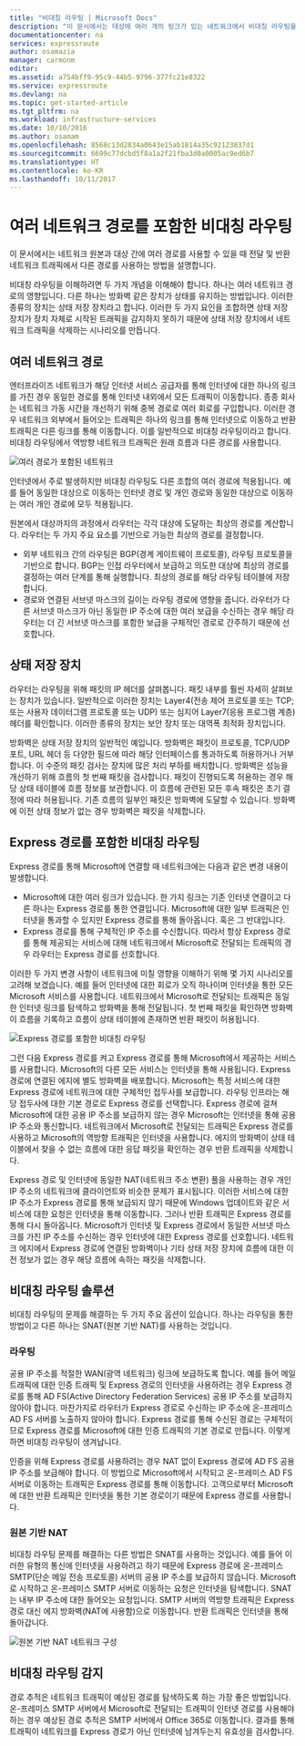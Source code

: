 ```yaml
---
title: "비대칭 라우팅 | Microsoft Docs"
description: "이 문서에서는 대상에 여러 개의 링크가 있는 네트워크에서 비대칭 라우팅을 사용하는 고객이 경험할 수 있는 문제를 살펴봅니다."
documentationcenter: na
services: expressroute
author: osamazia
manager: carmonm
editor: 
ms.assetid: a754bff9-95c9-44b5-9796-377fc21e8322
ms.service: expressroute
ms.devlang: na
ms.topic: get-started-article
ms.tgt_pltfrm: na
ms.workload: infrastructure-services
ms.date: 10/10/2016
ms.author: osamam
ms.openlocfilehash: 8568c13d2834a0643e15ab1814a35c92123837d1
ms.sourcegitcommit: 6699c77dcbd5f8a1a2f21fba3d0a0005ac9ed6b7
ms.translationtype: HT
ms.contentlocale: ko-KR
ms.lasthandoff: 10/11/2017
---
```

# <a name="asymmetric-routing-with-multiple-network-paths"></a>여러 네트워크 경로를 포함한 비대칭 라우팅
이 문서에서는 네트워크 원본과 대상 간에 여러 경로를 사용할 수 있을 때 전달 및 반환 네트워크 트래픽에서 다른 경로를 사용하는 방법을 설명합니다.

비대칭 라우팅을 이해하려면 두 가지 개념을 이해해야 합니다. 하나는 여러 네트워크 경로의 영향입니다. 다른 하나는 방화벽 같은 장치가 상태를 유지하는 방법입니다. 이러한 종류의 장치는 상태 저장 장치라고 합니다. 이러한 두 가지 요인을 조합하면 상태 저장 장치가 장치 자체로 시작된 트래픽을 감지하지 못하기 때문에 상태 저장 장치에서 네트워크 트래픽을 삭제하는 시나리오를 만듭니다.

## <a name="multiple-network-paths"></a>여러 네트워크 경로
엔터프라이즈 네트워크가 해당 인터넷 서비스 공급자를 통해 인터넷에 대한 하나의 링크를 가진 경우 동일한 경로를 통해 인터넷 내외에서 모든 트래픽이 이동합니다. 종종 회사는 네트워크 가동 시간을 개선하기 위해 중복 경로로 여러 회로를 구입합니다. 이러한 경우 네트워크 외부에서 들어오는 트래픽은 하나의 링크를 통해 인터넷으로 이동하고 반환 트래픽은 다른 링크를 통해 이동합니다. 이를 일반적으로 비대칭 라우팅이라고 합니다. 비대칭 라우팅에서 역방향 네트워크 트래픽은 원래 흐름과 다른 경로를 사용합니다.

![여러 경로가 포함된 네트워크](./media/expressroute-asymmetric-routing/AsymmetricRouting3.png)

인터넷에서 주로 발생하지만 비대칭 라우팅도 다른 조합의 여러 경로에 적용됩니다. 예를 들어 동일한 대상으로 이동하는 인터넷 경로 및 개인 경로와 동일한 대상으로 이동하는 여러 개인 경로에 모두 적용됩니다.

원본에서 대상까지의 과정에서 라우터는 각각 대상에 도달하는 최상의 경로를 계산합니다. 라우터는 두 가지 주요 요소를 기반으로 가능한 최상의 경로를 결정합니다.

* 외부 네트워크 간의 라우팅은 BGP(경계 게이트웨이 프로토콜), 라우팅 프로토콜을 기반으로 합니다. BGP는 인접 라우터에서 보급하고 의도한 대상에 최상의 경로를 결정하는 여러 단계를 통해 실행합니다. 최상의 경로를 해당 라우팅 테이블에 저장합니다.
* 경로와 연결된 서브넷 마스크의 길이는 라우팅 경로에 영향을 줍니다. 라우터가 다른 서브넷 마스크가 아닌 동일한 IP 주소에 대한 여러 보급을 수신하는 경우 해당 라우터는 더 긴 서브넷 마스크를 포함한 보급을 구체적인 경로로 간주하기 때문에 선호합니다.

## <a name="stateful-devices"></a>상태 저장 장치
라우터는 라우팅을 위해 패킷의 IP 헤더를 살펴봅니다. 패킷 내부를 훨씬 자세히 살펴보는 장치가 있습니다. 일반적으로 이러한 장치는 Layer4(전송 제어 프로토콜 또는 TCP; 또는 사용자 데이터그램 프로토콜 또는 UDP) 또는 심지어 Layer7(응용 프로그램 계층) 헤더를 확인합니다. 이러한 종류의 장치는 보안 장치 또는 대역폭 최적화 장치입니다. 

방화벽은 상태 저장 장치의 일반적인 예입니다. 방화벽은 패킷이 프로토콜, TCP/UDP 포트, URL 헤더 등 다양한 필드에 따라 해당 인터페이스를 통과하도록 허용하거나 거부합니다. 이 수준의 패킷 검사는 장치에 많은 처리 부하를 배치합니다. 방화벽은 성능을 개선하기 위해 흐름의 첫 번째 패킷을 검사합니다. 패킷이 진행되도록 허용하는 경우 해당 상태 테이블에 흐름 정보를 보관합니다. 이 흐름에 관련된 모든 후속 패킷은 초기 결정에 따라 허용됩니다. 기존 흐름의 일부인 패킷은 방화벽에 도달할 수 있습니다. 방화벽에 이전 상태 정보가 없는 경우 방화벽은 패킷을 삭제합니다.

## <a name="asymmetric-routing-with-expressroute"></a>Express 경로를 포함한 비대칭 라우팅
Express 경로를 통해 Microsoft에 연결할 때 네트워크에는 다음과 같은 변경 내용이 발생합니다.

* Microsoft에 대한 여러 링크가 있습니다. 한 가지 링크는 기존 인터넷 연결이고 다른 하나는 Express 경로를 통한 연결입니다. Microsoft에 대한 일부 트래픽은 인터넷을 통과할 수 있지만 Express 경로를 통해 돌아옵니다. 혹은 그 반대입니다.
* Express 경로를 통해 구체적인 IP 주소를 수신합니다. 따라서 항상 Express 경로를 통해 제공되는 서비스에 대해 네트워크에서 Microsoft로 전달되는 트래픽의 경우 라우터는 Express 경로를 선호합니다.

이러한 두 가지 변경 사항이 네트워크에 미칠 영향을 이해하기 위해 몇 가지 시나리오를 고려해 보겠습니다. 예를 들어 인터넷에 대한 회로가 오직 하나이며 인터넷을 통한 모든 Microsoft 서비스를 사용합니다. 네트워크에서 Microsoft로 전달되는 트래픽은 동일한 인터넷 링크를 탐색하고 방화벽을 통해 전달됩니다. 첫 번째 패킷을 확인하면 방화벽이 흐름을 기록하고 흐름이 상태 테이블에 존재하면 반환 패킷이 허용됩니다.

![Express 경로를 포함한 비대칭 라우팅](./media/expressroute-asymmetric-routing/AsymmetricRouting1.png)

그런 다음 Express 경로를 켜고 Express 경로를 통해 Microsoft에서 제공하는 서비스를 사용합니다. Microsoft의 다른 모든 서비스는 인터넷을 통해 사용됩니다. Express 경로에 연결된 에지에 별도 방화벽을 배포합니다. Microsoft는 특정 서비스에 대한 Express 경로에 네트워크에 대한 구체적인 접두사를 보급합니다. 라우팅 인프라는 해당 접두사에 대한 기본 경로로 Express 경로를 선택합니다. Express 경로에 걸쳐 Microsoft에 대한 공용 IP 주소를 보급하지 않는 경우 Microsoft는 인터넷을 통해 공용 IP 주소와 통신합니다. 네트워크에서 Microsoft로 전달되는 트래픽은 Express 경로를 사용하고 Microsoft의 역방향 트래픽은 인터넷을 사용합니다. 에지의 방화벽이 상태 테이블에서 찾을 수 없는 흐름에 대한 응답 패킷을 확인하는 경우 반환 트래픽을 삭제합니다.

Express 경로 및 인터넷에 동일한 NAT(네트워크 주소 변환) 풀을 사용하는 경우 개인 IP 주소의 네트워크에 클라이언트와 비슷한 문제가 표시됩니다. 이러한 서비스에 대한 IP 주소가 Express 경로를 통해 보급되지 않기 때문에 Windows 업데이트와 같은 서비스에 대한 요청은 인터넷을 통해 이동합니다. 그러나 반환 트래픽은 Express 경로를 통해 다시 돌아옵니다. Microsoft가 인터넷 및 Express 경로에서 동일한 서브넷 마스크를 가진 IP 주소를 수신하는 경우 인터넷에 대한 Express 경로를 선호합니다. 네트워크 에지에서 Express 경로에 연결된 방화벽이나 기타 상태 저장 장치에 흐름에 대한 이전 정보가 없는 경우 해당 흐름에 속하는 패킷을 삭제합니다.

## <a name="asymmetric-routing-solutions"></a>비대칭 라우팅 솔루션
비대칭 라우팅의 문제를 해결하는 두 가지 주요 옵션이 있습니다. 하나는 라우팅을 통한 방법이고 다른 하나는 SNAT(원본 기반 NAT)를 사용하는 것입니다.

### <a name="routing"></a>라우팅
공용 IP 주소를 적절한 WAN(광역 네트워크) 링크에 보급하도록 합니다. 예를 들어 메일 트래픽에 대한 인증 트래픽 및 Express 경로의 인터넷을 사용하려는 경우 Express 경로를 통해 AD FS(Active Directory Federation Services) 공용 IP 주소를 보급하지 않아야 합니다. 마찬가지로 라우터가 Express 경로로 수신하는 IP 주소에 온-프레미스 AD FS 서버를 노출하지 않아야 합니다. Express 경로를 통해 수신된 경로는 구체적이므로 Express 경로를 Microsoft에 대한 인증 트래픽의 기본 경로로 만듭니다. 이렇게 하면 비대칭 라우팅이 생겨납니다.

인증을 위해 Express 경로를 사용하려는 경우 NAT 없이 Express 경로에 AD FS 공용 IP 주소를 보급해야 합니다. 이 방법으로 Microsoft에서 시작되고 온-프레미스 AD FS 서버로 이동하는 트래픽은 Express 경로를 통해 이동합니다. 고객으로부터 Microsoft에 대한 반환 트래픽은 인터넷을 통한 기본 경로이기 때문에 Express 경로를 사용합니다.

### <a name="source-based-nat"></a>원본 기반 NAT
비대칭 라우팅 문제를 해결하는 다른 방법은 SNAT를 사용하는 것입니다. 예를 들어 이러한 유형의 통신에 인터넷을 사용하려고 하기 때문에 Express 경로에 온-프레미스 SMTP(단순 메일 전송 프로토콜) 서버의 공용 IP 주소를 보급하지 않습니다. Microsoft로 시작하고 온-프레미스 SMTP 서버로 이동하는 요청은 인터넷을 탐색합니다. SNAT는 내부 IP 주소에 대한 들어오는 요청입니다. SMTP 서버의 역방향 트래픽은 Express 경로 대신 에지 방화벽(NAT에 사용함)으로 이동합니다. 반환 트래픽은 인터넷을 통해 돌아갑니다.

![원본 기반 NAT 네트워크 구성](./media/expressroute-asymmetric-routing/AsymmetricRouting2.png)

## <a name="asymmetric-routing-detection"></a>비대칭 라우팅 감지
경로 추적은 네트워크 트래픽이 예상된 경로를 탐색하도록 하는 가장 좋은 방법입니다. 온-프레미스 SMTP 서버에서 Microsoft로 전달되는 트래픽이 인터넷 경로를 사용해야 하는 경우 예상된 경로 추적은 SMTP 서버에서 Office 365로 이동합니다. 결과를 통해 트래픽이 네트워크를 Express 경로가 아닌 인터넷에 남겨두는지 유효성을 검사합니다.

